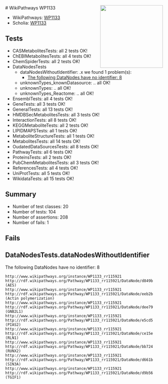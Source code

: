 <img style="float: right; width: 200px" src="https://upload.wikimedia.org/wikipedia/commons/thumb/8/83/Wplogo_with_text_500.png/640px-Wplogo_with_text_500.png" />
# WikiPathways WP1133

* WikiPathways: [WP1133](https://new.wikipathways.org/pathways/WP1133)
* Scholia: [WP1133](https://scholia.toolforge.org/wikipathways/WP1133)
## Tests
* CASMetabolitesTests: all 2 tests OK!
* ChEBIMetabolitesTests: all 4 tests OK!
* ChemSpiderTests: all 2 tests OK!
* DataNodesTests
    * dataNodesWithoutIdentifier: .x we found 1 problem(s):
        * [The following DataNodes have no identifier: 8](#d2d32fa7)
    * unknownTypes_knownDatasource: .. all OK!
    * unknownTypes: .. all OK!
    * unknownTypes_Reactome: .. all OK!
* EnsemblTests: all 4 tests OK!
* GeneTests: all 3 tests OK!
* GeneralTests: all 13 tests OK!
* HMDBSecMetabolitesTests: all 3 tests OK!
* InteractionTests: all 8 tests OK!
* KEGGMetaboliteTests: all 2 tests OK!
* LIPIDMAPSTests: all 1 tests OK!
* MetaboliteStructureTests: all 1 tests OK!
* MetabolitesTests: all 14 tests OK!
* OudatedDataSourcesTests: all 8 tests OK!
* PathwayTests: all 6 tests OK!
* ProteinsTests: all 2 tests OK!
* PubChemMetabolitesTests: all 3 tests OK!
* ReferencesTests: all 4 tests OK!
* UniProtTests: all 5 tests OK!
* WikidataTests: all 15 tests OK!


## Summary

* Number of test classes: 20
* Number of tests: 104
* Number of assertions: 208
* Number of fails: 1

## Fails

<a name="d2d32fa7" />

## DataNodesTests.dataNodesWithoutIdentifier

The following DataNodes have no identifier: 8
```
http://www.wikipathways.org/instance/WP1133_rr115921 http://rdf.wikipathways.org/Pathway/WP1133_rr115921/DataNode/d849b (AES)
http://www.wikipathways.org/instance/WP1133_rr115921 http://rdf.wikipathways.org/Pathway/WP1133_rr115921/DataNode/eeb2b (Actin polymerization)
http://www.wikipathways.org/instance/WP1133_rr115921 http://rdf.wikipathways.org/Pathway/WP1133_rr115921/DataNode/dee79 (GNB2L1)
http://www.wikipathways.org/instance/WP1133_rr115921 http://rdf.wikipathways.org/Pathway/WP1133_rr115921/DataNode/e5cd5 (PIAS2)
http://www.wikipathways.org/instance/WP1133_rr115921 http://rdf.wikipathways.org/Pathway/WP1133_rr115921/DataNode/ce15e (RLN1)
http://www.wikipathways.org/instance/WP1133_rr115921 http://rdf.wikipathways.org/Pathway/WP1133_rr115921/DataNode/bb724 (RUNX2)
http://www.wikipathways.org/instance/WP1133_rr115921 http://rdf.wikipathways.org/Pathway/WP1133_rr115921/DataNode/d661b (SIN3A)
http://www.wikipathways.org/instance/WP1133_rr115921 http://rdf.wikipathways.org/Pathway/WP1133_rr115921/DataNode/d9b56 (TGIF1)
```


